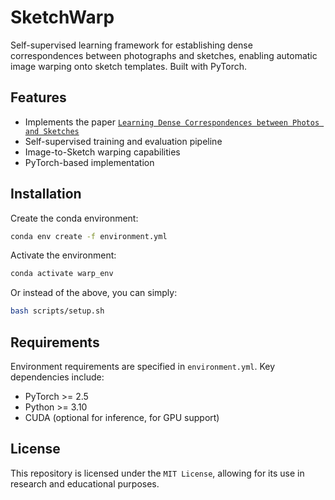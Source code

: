 # SketchWarp

Self-supervised learning framework for establishing dense correspondences between photographs and sketches, enabling automatic image warping onto sketch templates. Built with PyTorch.

<!-- Below are some example results showing photo-to-sketch warping:

![Examples of photo-to-sketch warping](misc/assets/examples.gif) -->

## Features

- Implements the paper [`Learning Dense Correspondences between Photos and Sketches`](misc/2307.12967v1.pdf)
- Self-supervised training and evaluation pipeline
- Image-to-Sketch warping capabilities
- PyTorch-based implementation

<!-- ![Diagram of Self-Supervised Framework](misc/assets/framework_diagram.png) -->

## Installation

Create the conda environment:
```bash
conda env create -f environment.yml
```

Activate the environment:
```bash
conda activate warp_env
```

Or instead of the above, you can simply:
```bash
bash scripts/setup.sh
```

## Requirements

Environment requirements are specified in `environment.yml`. Key dependencies include:
- PyTorch >= 2.5
- Python >= 3.10
- CUDA (optional for inference, for GPU support)

## License

This repository is licensed under the `MIT License`, allowing for its use in research and educational purposes.